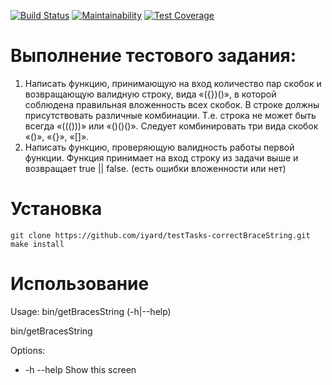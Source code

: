 [![Build Status](https://travis-ci.org/iyard/testTasks-correctBraceString.svg?branch=master)](https://travis-ci.org/iyard/testTasks-correctBraceString)
[![Maintainability](https://api.codeclimate.com/v1/badges/d37fdf96dd24e69a117b/maintainability)](https://codeclimate.com/github/iyard/testTasks-correctBraceString/maintainability)
[![Test Coverage](https://api.codeclimate.com/v1/badges/d37fdf96dd24e69a117b/test_coverage)](https://codeclimate.com/github/iyard/testTasks-correctBraceString/test_coverage)

# Выполнение тестового задания:
1. Написать функцию, принимающую на вход количество пар скобок и возвращающую валидную строку, вида «({})()», в которой соблюдена правильная вложенность всех скобок.
В строке должны присутствовать различные комбинации. Т.е. строка не может быть  всегда «((()))» или «()()()». Следует комбинировать три вида скобок «()», «{}», «[]».
2. Написать функцию, проверяющую валидность работы первой функции. Функция принимает на вход строку из задачи выше и возвращает true || false. (есть ошибки вложенности или нет)

# Установка
```
git clone https://github.com/iyard/testTasks-correctBraceString.git
make install
```
# Использование
Usage:
  bin/getBracesString (-h|--help)
  
  bin/getBracesString <bracesCount>

Options:
  * -h --help     	Show this screen
